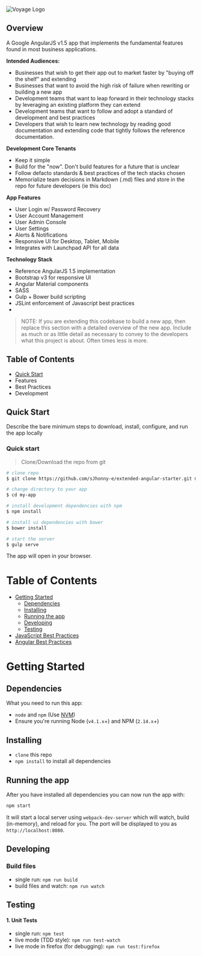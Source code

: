 ![Voyage Logo](https://github.com/lssinc/voyage-app-angular1/blob/master/readme_docs/voyage-logo-horiz-color.svg)

## Overview
A Google AngularJS v1.5 app that implements the fundamental features found in most business applications.

__Intended Audiences:__
* Businesses that wish to get their app out to market faster by "buying off the shelf" and extending
* Businesses that want to avoid the high risk of failure when rewriting or building a new app
* Development teams that want to leap forward in their technology stacks by leveraging an existing platform they can extend
* Development teams that want to follow and adopt a standard of development and best practices
* Developers that wish to learn new technology by reading good documentation and extending code that tightly follows the reference documentation. 

__Development Core Tenants__
* Keep it simple
* Build for the "now". Don't build features for a future that is unclear
* Follow defacto standards & best practices of the tech stacks chosen
* Memorialize team decisions in Markdown (.md) files and store in the repo for future developers (ie this doc)

__App Features__
* User Login w/ Password Recovery
* User Account Management
* User Admin Console
* User Settings
* Alerts & Notifications
* Responsive UI for Desktop, Tablet, Mobile
* Integrates with Launchpad API for all data

__Technology Stack__
* Reference AngularJS 1.5 implementation
* Bootstrap v3 for responsive UI
* Angular Material components
* SASS 
* Gulp + Bower build scripting
* JSLint enforcement of Javascript best practices
* 


> NOTE: If you are extending this codebase to build a new app, then replace this section with a detailed overview of the new app. Include as much or as little detail as necessary to convey to the developers what this project is about. Often times less is more. 

## Table of Contents
* [Quick Start](#quick-start)
* Features
* Best Practices
* Development

## Quick Start
Describe the bare minimum steps to download, install, configure, and run the app locally


### Quick start

> Clone/Download the repo from git

```bash
# clone repo
$ git clone https://github.com/sJhonny-e/extended-angular-starter.git my-app

# change directory to your app
$ cd my-app

# install development dependencies with npm
$ npm install

# install ui dependencies with bower
$ bower install

# start the server
$ gulp serve
```

The app will open in your browser.

# Table of Contents

* [Getting Started](#getting-started)
    * [Dependencies](#dependencies)
    * [Installing](#installing)
    * [Running the app](#running-the-app)
    * [Developing](#developing)
    * [Testing](#testing)
* [JavaScript Best Practices](./readme_docs/JAVASCRIPT.md)
* [Angular Best Practices](./readme_docs/ANGULAR.md)

# Getting Started

## Dependencies

What you need to run this app:
* `node` and `npm` (Use [NVM](https://github.com/creationix/nvm))
* Ensure you're running Node (`v4.1.x`+) and NPM (`2.14.x`+)

## Installing

* `clone` this repo
* `npm install` to install all dependencies

## Running the app

After you have installed all dependencies you can now run the app with:
```bash
npm start
```

It will start a local server using `webpack-dev-server` which will watch, build (in-memory), and reload for you. The port will be displayed to you as `http://localhost:8080`.

## Developing

### Build files

* single run: `npm run build`
* build files and watch: `npm run watch`

## Testing

#### 1. Unit Tests

* single run: `npm test`
* live mode (TDD style): `npm run test-watch`
* live mode in firefox (for debugging): `npm run test:firefox`

